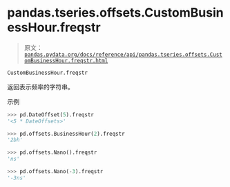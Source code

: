 # pandas.tseries.offsets.CustomBusinessHour.freqstr

> 原文：[`pandas.pydata.org/docs/reference/api/pandas.tseries.offsets.CustomBusinessHour.freqstr.html`](https://pandas.pydata.org/docs/reference/api/pandas.tseries.offsets.CustomBusinessHour.freqstr.html)

```py
CustomBusinessHour.freqstr
```

返回表示频率的字符串。

示例

```py
>>> pd.DateOffset(5).freqstr
'<5 * DateOffsets>' 
```

```py
>>> pd.offsets.BusinessHour(2).freqstr
'2bh' 
```

```py
>>> pd.offsets.Nano().freqstr
'ns' 
```

```py
>>> pd.offsets.Nano(-3).freqstr
'-3ns' 
```
